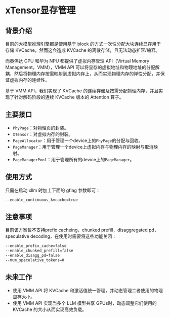 # xTensor显存管理

## 背景介绍

目前的大模型推理引擎都是使用基于 block 的方式一次性分配大块连续显存用于存储 KVCache，然而这会造成 KVCache 的离散存储，且无法动态扩容/缩容。

而英伟达 GPU 和华为 NPU 都提供了虚拟内存管理 API（Virtual Memory Management，VMM），VMM API 可以将显存的虚拟地址和物理地址的分配解耦，然后将物理内存按需映射到虚拟内存上，从而实现物理内存的弹性分配，并保证虚拟内存的连续性。

基于 VMM API，我们实现了 KVCache 的连续存储及按需分配物理内存，并且实现了针对解码阶段的连续 KVCache 版本的 Attention 算子。

## 主要接口
* `PhyPage`：对物理页的封装。
* `XTensor`：对虚拟内存的封装。
* `PageAllocator`：用于管理一个device上的`PhyPage`的分配与回收。
* `PageManager`：用于管理一个device上虚拟内存与物理内存的映射与取消映射。
* `PageManagerPool`：用于管理所有的device上的`PageManager`。

## 使用方式
只需在启动 xllm 时加上下面的 gflag 参数即可：

```bash
--enable_continuous_kvcache=true
```

## 注意事项
目前该方案暂不支持prefix cacheing，chunked prefill，disaggregated pd，speculative decoding，在使用时需要将这些功能关闭：
```bash
--enable_prefix_cache=false
--enable_chunked_prefill=false
--enable_disagg_pd=false
--num_speculative_tokens=0
```

## 未来工作
* 使用 VMM API 将 KVCache 和激活值统一管理，并动态管理二者使用的物理显存大小。
* 使用 VMM API 实现当多个 LLM 模型共享 GPUs时，动态调整它们使用的 KVCache 的大小从而实现高效负载。